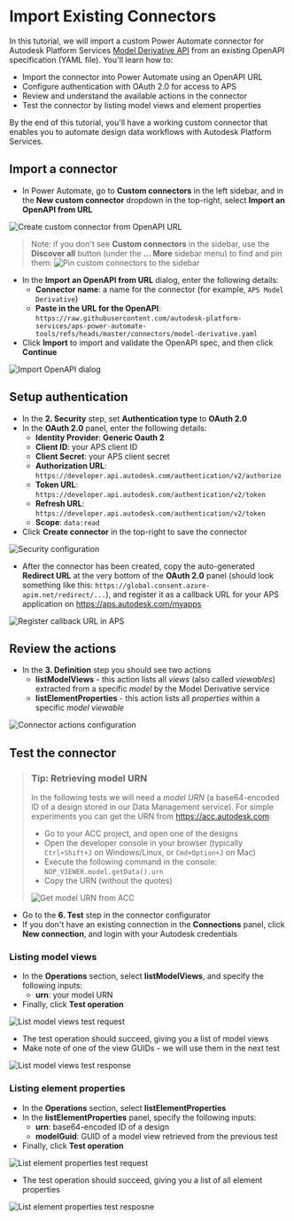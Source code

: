 # Import Existing Connectors

In this tutorial, we will import a custom Power Automate connector for Autodesk Platform Services [Model Derivative API](https://aps.autodesk.com/en/docs/model-derivative/v2/developers_guide/overview/) from an existing OpenAPI specification (YAML file). You'll learn how to:

- Import the connector into Power Automate using an OpenAPI URL
- Configure authentication with OAuth 2.0 for access to APS
- Review and understand the available actions in the connector
- Test the connector by listing model views and element properties

By the end of this tutorial, you'll have a working custom connector that enables you to automate design data workflows with Autodesk Platform Services.

## Import a connector

- In Power Automate, go to **Custom connectors** in the left sidebar, and in the **New custom connector** dropdown in the top-right, select **Import an OpenAPI from URL**

![Create custom connector from OpenAPI URL](images/new-connector-from-openapi-url.png)

> Note: if you don't see **Custom connectors** in the sidebar, use the **Discover all** button (under the **... More** sidebar menu) to find and pin them:
> ![Pin custom connectors to the sidebar](images/pin-custom-connectors.png)

- In the **Import an OpenAPI from URL** dialog, enter the following details:
  - **Connector name**: a name for the connector (for example, `APS Model Derivative`)
  - **Paste in the URL for the OpenAPI**: `https://raw.githubusercontent.com/autodesk-platform-services/aps-power-automate-tools/refs/heads/master/connectors/model-derivative.yaml`
- Click **Import** to import and validate the OpenAPI spec, and then click **Continue**

![Import OpenAPI dialog](images/import-from-openapi-url-dialog.png)

## Setup authentication

- In the **2. Security** step, set **Authentication type** to **OAuth 2.0**
- In the **OAuth 2.0** panel, enter the following details:
  - **Identity Provider**: **Generic Oauth 2**
  - **Client ID**: your APS client ID
  - **Client Secret**: your APS client secret
  - **Authorization URL**: `https://developer.api.autodesk.com/authentication/v2/authorize`
  - **Token URL**: `https://developer.api.autodesk.com/authentication/v2/token`
  - **Refresh URL**: `https://developer.api.autodesk.com/authentication/v2/token`
  - **Scope**: `data:read`
- Click **Create connector** in the top-right to save the connector

![Security configuration](images/security-configuration.png)

- After the connector has been created, copy the auto-generated **Redirect URL** at the very bottom of the **OAuth 2.0** panel (should look something like this: `https://global.consent.azure-apim.net/redirect/...`), and register it as a callback URL for your APS application on https://aps.autodesk.com/myapps

![Register callback URL in APS](images/add-callback-url.png)

## Review the actions

- In the **3. Definition** step you should see two actions
  - **listModelViews** - this action lists all _views_ (also called _viewables_) extracted from a specific _model_ by the Model Derivative service
  - **listElementProperties** - this action lists all _properties_ within a specific _model viewable_

![Connector actions configuration](images/definition-configuration.png)

## Test the connector

> ### Tip: Retrieving model URN
>
> In the following tests we will need a _model URN_ (a base64-encoded ID of a design stored in our Data Management service). For simple experiments you can get the URN from https://acc.autodesk.com:
>
> - Go to your ACC project, and open one of the designs
> - Open the developer console in your browser (typically `Ctrl+Shift+J` on Windows/Linux, or `Cmd+Option+J` on Mac)
> - Execute the following command in the console: `NOP_VIEWER.model.getData().urn`
> - Copy the URN (without the quotes)
>
> ![Get model URN from ACC](images/retrieve-model-urn.png)

- Go to the **6. Test** step in the connector configurator
- If you don't have an existing connection in the **Connections** panel, click **New connection**, and login with your Autodesk credentials

### Listing model views

- In the **Operations** section, select **listModelViews**, and specify the following inputs:
  - **urn**: your model URN
- Finally, click **Test operation**

![List model views test request](images/list-model-views-test-request.png)

- The test operation should succeed, giving you a list of model views
- Make note of one of the view GUIDs - we will use them in the next test

![List model views test response](images/list-model-views-test-response.png)

### Listing element properties

- In the **Operations** section, select **listElementProperties**
- In the **listElementProperties** panel, specify the following inputs:
  - **urn**: base64-encoded ID of a design
  - **modelGuid**: GUID of a model view retrieved from the previous test
- Finally, click **Test operation**

![List element properties test request](images/list-element-props-test-request.png)

- The test operation should succeed, giving you a list of all element properties

![List element properties test resposne](images/list-element-props-test-response.png)